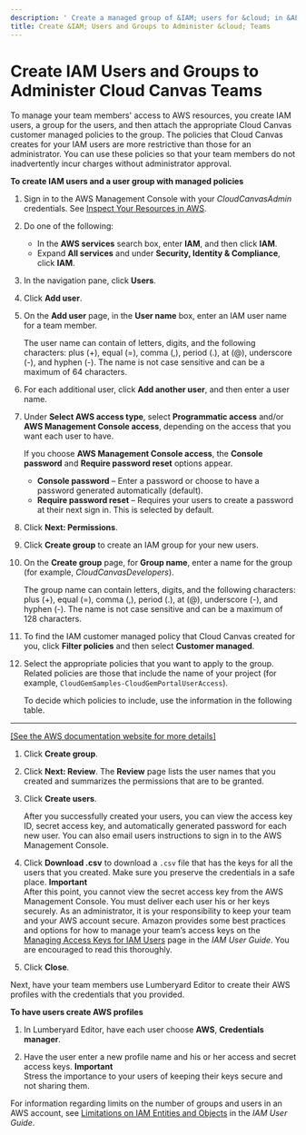 ```yaml
---
description: ' Create a managed group of &IAM; users for &cloud; in &ALYlong;. '
title: Create &IAM; Users and Groups to Administer &cloud; Teams
---
```

# Create IAM Users and Groups to Administer Cloud Canvas Teams<a name="cloud-canvas-tutorial-team-admin"></a>

To manage your team members' access to AWS resources, you create IAM users, a group for the users, and then attach the appropriate Cloud Canvas customer managed policies to the group\. The policies that Cloud Canvas creates for your IAM users are more restrictive than those for an administrator\. You can use these policies so that your team members do not inadvertently incur charges without administrator approval\.

**To create IAM users and a user group with managed policies**

1. Sign in to the AWS Management Console with your *CloudCanvasAdmin* credentials\. See [Inspect Your Resources in AWS](cloud-canvas-tutorial-inspect.md)\.

1. Do one of the following:
   + In the **AWS services** search box, enter **IAM**, and then click **IAM**\.
   + Expand **All services** and under **Security, Identity & Compliance**, click **IAM**\.

1. In the navigation pane, click **Users**\.

1. Click **Add user**\.

1. On the **Add user** page, in the **User name** box, enter an IAM user name for a team member\. 

   The user name can contain of letters, digits, and the following characters: plus \(\+\), equal \(=\), comma \(,\), period \(\.\), at \(@\), underscore \(\-\), and hyphen \(\-\)\. The name is not case sensitive and can be a maximum of 64 characters\.

1. For each additional user, click **Add another user**, and then enter a user name\.

1. Under **Select AWS access type**, select **Programmatic access** and/or **AWS Management Console access**, depending on the access that you want each user to have\. 

   If you choose **AWS Management Console access**, the **Console password** and **Require password reset** options appear\.
   + **Console password** – Enter a password or choose to have a password generated automatically \(default\)\.
   + **Require password reset** – Requires your users to create a password at their next sign in\. This is selected by default\.

1. Click **Next: Permissions**\.

1. Click **Create group** to create an IAM group for your new users\.

1. On the **Create group** page, for **Group name**, enter a name for the group \(for example, *CloudCanvasDevelopers*\)\.

   The group name can contain letters, digits, and the following characters: plus \(\+\), equal \(=\), comma \(,\), period \(\.\), at \(@\), underscore \(\-\), and hyphen \(\-\)\. The name is not case sensitive and can be a maximum of 128 characters\. 

1. To find the IAM customer managed policy that Cloud Canvas created for you, click **Filter policies** and then select **Customer managed**\.

1. Select the appropriate policies that you want to apply to the group\. Related policies are those that include the name of your project \(for example, `CloudGemSamples-CloudGemPortalUserAccess`\)\. 

   To decide which policies to include, use the information in the following table\.  
****    
[\[See the AWS documentation website for more details\]](http://docs.aws.amazon.com/lumberyard/latest/userguide/cloud-canvas-tutorial-team-admin.html)

1. Click **Create group**\.

1. Click **Next: Review**\. The **Review** page lists the user names that you created and summarizes the permissions that are to be granted\.

1. Click **Create users**\. 

   After you successfully created your users, you can view the access key ID, secret access key, and automatically generated password for each new user\. You can also email users instructions to sign in to the AWS Management Console\.

1. Click **Download \.csv** to download a `.csv` file that has the keys for all the users that you created\. Make sure you preserve the credentials in a safe place\. 
**Important**  
After this point, you cannot view the secret access key from the AWS Management Console\. You must deliver each user his or her keys securely\.
As an administrator, it is your responsibility to keep your team and your AWS account secure\. Amazon provides some best practices and options for how to manage your team’s access keys on the [Managing Access Keys for IAM Users](https://docs.aws.amazon.com/IAM/latest/UserGuide/id-credentials-access-keys.html) page in the *IAM User Guide*\. You are encouraged to read this thoroughly\. 

1. Click **Close**\.

Next, have your team members use Lumberyard Editor to create their AWS profiles with the credentials that you provided\.

**To have users create AWS profiles**

1. In Lumberyard Editor, have each user choose **AWS**, **Credentials manager**\.

1. Have the user enter a new profile name and his or her access and secret access keys\.
**Important**  
 Stress the importance to your users of keeping their keys secure and not sharing them\.

For information regarding limits on the number of groups and users in an AWS account, see [Limitations on IAM Entities and Objects](https://docs.aws.amazon.com/IAM/latest/UserGuide/reference-iam-limits.html) in the *IAM User Guide*\.